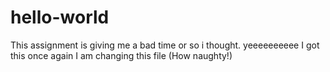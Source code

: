 # hello-world
This assignment is giving me a bad time
or so i thought. yeeeeeeeeee I got this
once again I am changing this file (How naughty!)
